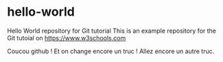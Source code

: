  # hello-world
Hello World repository for Git tutorial
This is an example repository for the Git tutoial on https://www.w3schools.com

Coucou github !
Et on change encore un truc !
Allez encore un autre truc.
